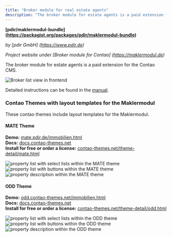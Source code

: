 ```yaml
---
title: "Broker module for real estate agents"
description: "The broker module for estate agents is a paid extension for the Contao CMS."
---
```


**[pdir/maklermodul-bundle] (https://packagist.org/packages/pdir/maklermodul-bundle)**

_by [pdir GmbH] (https://www.pdir.de)_

_Project website under [Broker module for Contao] (https://maklermodul.de)_

The broker module for estate agents is a paid extension for the Contao CMS.

![Broker list view in frontend](/de/extensions/images/de/maklermodul-bundle-frontend.png)

Detailed instructions can be found in the [manual](https://docs.pdir.de/#/maklermodul/index).

### Contao Themes with layout templates for the Maklermodul

These contao themes include layout templates for the Maklermodul.

#### MATE Theme

**Demo:** [mate.pdir.de/immobilien.html](https://mate.pdir.de/immobilien.html)  
**Docs:** [docs.contao-themes.net](https://docs.contao-themes.net/#/mate_theme/maklermodul)  
**Install for free or order a license:** [contao-themes.net/theme-detail/mate.html](https://contao-themes.net/theme-detail/mate.html)  

![property list with select lists within the MATE theme](/de/extensions/images/en/maklermodul_mate_liste_selects_en.png ':size=150') ![property list with buttons within the MATE theme](/de/extensions/images/en/maklermodul_mate_liste_buttons_en.png ':size=150') ![property description within the MATE theme](/de/extensions/images/en/maklermodul_mate_details_en.png ':size=150')

#### ODD Theme

**Demo:** [odd.contao-themes.net/immobilien.html](https://odd.contao-themes.net/immobilien.html)  
**Docs:** [docs.contao-themes.net](https://docs.contao-themes.net/#/odd_theme/odd-maklermodul)  
**Install for free or order a license:** [contao-themes.net/theme-detail/odd.html](https://contao-themes.net/theme-detail/odd.html)  

![property list with select lists within the ODD theme](/de/extensions/images/en/maklermodul_odd_liste_selects_en.png ':size=150') ![property list with buttons within the ODD theme](/de/extensions/images/en/maklermodul_odd_liste_buttons_en.png ':size=150') ![property description within the ODD theme](/de/extensions/images/en/maklermodul_odd_details_en.png ':size=150')
